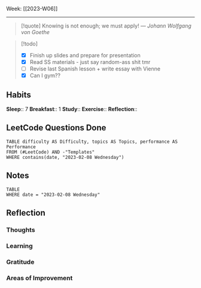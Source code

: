 Week: [[2023-W06]]
- - -
>[!quote]
> Knowing is not enough; we must apply!
> — <cite>Johann Wolfgang von Goethe</cite>

>[!todo]
>- [x] Finish up slides and prepare for presentation
>- [x] Read SS materials - just say random-ass shit tmr
>- [ ] Revise last Spanish lesson + write essay with Vienne
>- [x] Can I gym??


## Habits
**Sleep**:: 7
**Breakfast**:: 1
**Study**:: 
**Exercise**:: 
**Reflection**:: 

## LeetCode Questions Done
```dataview
TABLE difficulty AS Difficulty, topics AS Topics, performance AS Performance
FROM (#LeetCode) AND -"Templates"
WHERE contains(date, "2023-02-08 Wednesday") 
```

## Notes
```dataview
TABLE
WHERE date = "2023-02-08 Wednesday"
```

## Reflection
### Thoughts 
### Learning 
### Gratitude
### Areas of Improvement